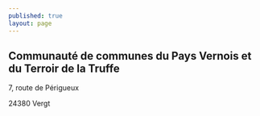 ```yaml
---
published: true
layout: page
---
```


## Communauté de communes du Pays Vernois et du Terroir de la Truffe

7, route de Périgueux

24380 Vergt